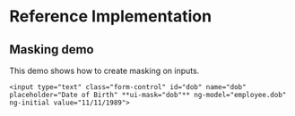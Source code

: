Reference Implementation
========================
Masking demo
-----------------------------------------
This demo shows how to create masking on inputs.

	<input type="text" class="form-control" id="dob" name="dob" 
	placeholder="Date of Birth" **ui-mask="dob"** ng-model="employee.dob" 
	ng-initial value="11/11/1989">